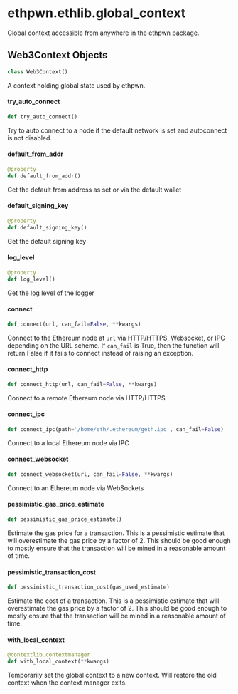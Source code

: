 <a id="ethpwn.ethlib.global_context"></a>

# ethpwn.ethlib.global\_context

Global context accessible from anywhere in the ethpwn package.

<a id="ethpwn.ethlib.global_context.Web3Context"></a>

## Web3Context Objects

```python
class Web3Context()
```

A context holding global state used by ethpwn.

<a id="ethpwn.ethlib.global_context.Web3Context.try_auto_connect"></a>

#### try\_auto\_connect

```python
def try_auto_connect()
```

Try to auto connect to a node if the default network is set and autoconnect is not disabled.

<a id="ethpwn.ethlib.global_context.Web3Context.default_from_addr"></a>

#### default\_from\_addr

```python
@property
def default_from_addr()
```

Get the default from address as set or via the default wallet

<a id="ethpwn.ethlib.global_context.Web3Context.default_signing_key"></a>

#### default\_signing\_key

```python
@property
def default_signing_key()
```

Get the default signing key

<a id="ethpwn.ethlib.global_context.Web3Context.log_level"></a>

#### log\_level

```python
@property
def log_level()
```

Get the log level of the logger

<a id="ethpwn.ethlib.global_context.Web3Context.connect"></a>

#### connect

```python
def connect(url, can_fail=False, **kwargs)
```

Connect to the Ethereum node at `url` via HTTP/HTTPS, Websocket, or IPC depending on the URL scheme.
If `can_fail` is True, then the function will return False if it fails to connect instead of raising an exception.

<a id="ethpwn.ethlib.global_context.Web3Context.connect_http"></a>

#### connect\_http

```python
def connect_http(url, can_fail=False, **kwargs)
```

Connect to a remote Ethereum node via HTTP/HTTPS

<a id="ethpwn.ethlib.global_context.Web3Context.connect_ipc"></a>

#### connect\_ipc

```python
def connect_ipc(path='/home/eth/.ethereum/geth.ipc', can_fail=False)
```

Connect to a local Ethereum node via IPC

<a id="ethpwn.ethlib.global_context.Web3Context.connect_websocket"></a>

#### connect\_websocket

```python
def connect_websocket(url, can_fail=False, **kwargs)
```

Connect to an Ethereum node via WebSockets

<a id="ethpwn.ethlib.global_context.Web3Context.pessimistic_gas_price_estimate"></a>

#### pessimistic\_gas\_price\_estimate

```python
def pessimistic_gas_price_estimate()
```

Estimate the gas price for a transaction. This is a pessimistic estimate that will
overestimate the gas price by a factor of 2. This should be good enough to mostly
ensure that the transaction will be mined in a reasonable amount of time.

<a id="ethpwn.ethlib.global_context.Web3Context.pessimistic_transaction_cost"></a>

#### pessimistic\_transaction\_cost

```python
def pessimistic_transaction_cost(gas_used_estimate)
```

Estimate the cost of a transaction. This is a pessimistic estimate that will
overestimate the gas price by a factor of 2. This should be good enough to mostly
ensure that the transaction will be mined in a reasonable amount of time.

<a id="ethpwn.ethlib.global_context.with_local_context"></a>

#### with\_local\_context

```python
@contextlib.contextmanager
def with_local_context(**kwargs)
```

Temporarily set the global context to a new context. Will restore the old context when the
context manager exits.


